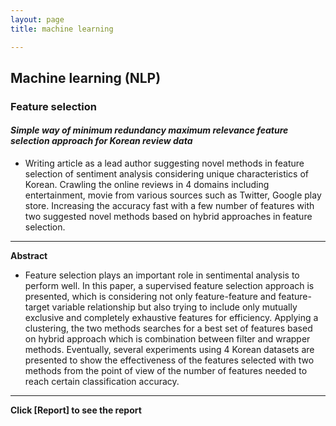 ```yaml
---
layout: page
title: machine learning

---
```


## Machine learning (NLP)

### Feature selection

#### _Simple way of minimum redundancy maximum relevance feature selection approach for Korean review data_

 * Writing article as a lead author suggesting novel methods in feature selection of sentiment analysis considering unique characteristics of Korean. Crawling the online reviews in 4 domains including entertainment, movie from various sources such as Twitter, Google play store. Increasing the accuracy fast with a few number of features with two suggested novel methods based on hybrid approaches in feature selection.
 
 -----------------------------------------------------------------------------------------------------------------------------
 
**Abstract**

* Feature selection plays an important role in sentimental analysis to perform well. In this paper, a supervised feature selection approach is presented, which is considering not only feature-feature and feature-target variable relationship but also trying to include only mutually exclusive and completely exhaustive features for efficiency. Applying a clustering, the two methods searches for a best set of features based on hybrid approach which is combination between filter and wrapper methods. Eventually, several experiments using 4 Korean datasets are presented to show the effectiveness of the features selected with two methods from the point of view of the number of features needed to reach certain classification accuracy.

-------------------------------------------------------------------------------------------------------------------------------
 
 **Click [Report] to see the report**

